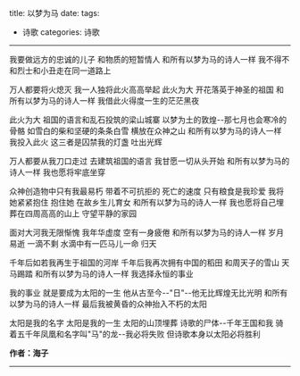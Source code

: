 title: 以梦为马
date: 
tags:
- 诗歌
categories: 诗歌
---
我要做远方的忠诚的儿子 
和物质的短暂情人 
和所有以梦为马的诗人一样 
我不得不和烈士和小丑走在同一道路上 

万人都要将火熄灭 我一人独将此火高高举起 
此火为大 开花落英于神圣的祖国 
和所有以梦为马的诗人一样 
我借此火得度一生的茫茫黑夜 

此火为大 祖国的语言和乱石投筑的梁山城寨 
以梦为土的敦煌--那七月也会寒冷的骨骼 
如雪白的柴和坚硬的条条白雪 横放在众神之山 
和所有以梦为马的诗人一样 
我投入此火 这三者是囚禁我的灯盏 吐出光辉 

万人都要从我刀口走过 去建筑祖国的语言 
我甘愿一切从头开始 
和所有以梦为马的诗人一样 
我也愿将牢底坐穿 

众神创造物中只有我最易朽 带着不可抗拒的 死亡的速度 
只有粮食是我珍爱 我将她紧紧抱住 抱住她 在故乡生儿育女 
和所有以梦为马的诗人一样 
我也愿将自己埋葬在四周高高的山上 守望平静的家园 

面对大河我无限惭愧 
我年华虚度 空有一身疲倦 
和所有以梦为马的诗人一样 
岁月易逝 一滴不剩 水滴中有一匹马儿一命 归天 

千年后如若我再生于祖国的河岸 
千年后我再次拥有中国的稻田 和周天子的雪山 天马踢踏 
和所有以梦为马的诗人一样 
我选择永恒的事业 

我的事业 就是要成为太阳的一生 
他从古至今--"日"--他无比辉煌无比光明 
和所有以梦为马的诗人一样 
最后我被黄昏的众神抬入不朽的太阳 

太阳是我的名字 
太阳是我的一生 
太阳的山顶埋葬 诗歌的尸体--千年王国和我 
骑着五千年凤凰和名字叫"马"的龙--我必将失败 
但诗歌本身以太阳必将胜利

**作者：海子**

-------------------